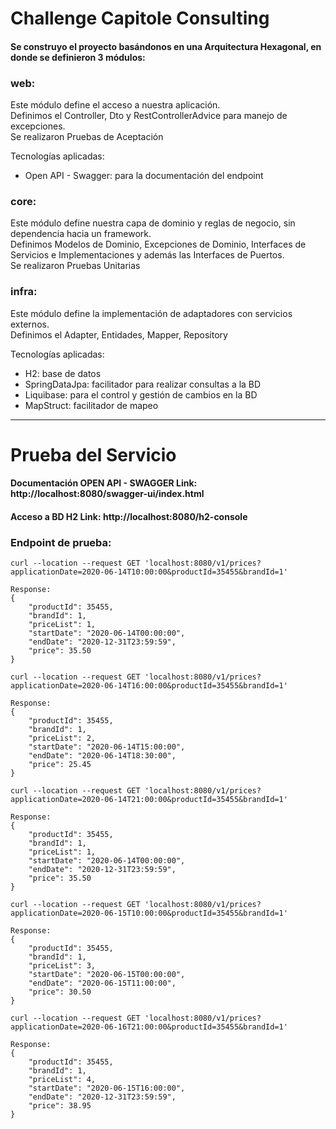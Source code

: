 # Challenge Capitole Consulting 

#### **Se construyo el proyecto basándonos en una Arquitectura Hexagonal, en donde se definieron 3 módulos:**

### web:
Este módulo define el acceso a nuestra aplicación.<br/>
Definimos el Controller, Dto y RestControllerAdvice para manejo de excepciones.<br/>
Se realizaron Pruebas de Aceptación

Tecnologías aplicadas:
- Open API - Swagger: para la documentación del endpoint


### core:
Este módulo define nuestra capa de dominio y reglas de negocio, sin dependencia hacia un framework.<br/>
Definimos Modelos de Dominio, Excepciones de Dominio, Interfaces de Servicios e Implementaciones y además las Interfaces de Puertos.<br/>
Se realizaron Pruebas Unitarias


### infra:
Este módulo define la implementación de adaptadores con servicios externos.<br/>
Definimos el Adapter, Entidades, Mapper, Repository


Tecnologías aplicadas:
- H2: base de datos
- SpringDataJpa: facilitador para realizar consultas a la BD
- Liquibase: para el control y gestión de cambios en la BD
- MapStruct: facilitador de mapeo 

___

# Prueba del Servicio

#### Documentación OPEN API - SWAGGER Link: http://localhost:8080/swagger-ui/index.html
#### Acceso a BD H2 Link: http://localhost:8080/h2-console

### Endpoint de prueba:
```
curl --location --request GET 'localhost:8080/v1/prices?applicationDate=2020-06-14T10:00:00&productId=35455&brandId=1'

Response:
{
    "productId": 35455,
    "brandId": 1,
    "priceList": 1,
    "startDate": "2020-06-14T00:00:00",
    "endDate": "2020-12-31T23:59:59",
    "price": 35.50
}
```
```
curl --location --request GET 'localhost:8080/v1/prices?applicationDate=2020-06-14T16:00:00&productId=35455&brandId=1'

Response:
{
    "productId": 35455,
    "brandId": 1,
    "priceList": 2,
    "startDate": "2020-06-14T15:00:00",
    "endDate": "2020-06-14T18:30:00",
    "price": 25.45
}
```

```
curl --location --request GET 'localhost:8080/v1/prices?applicationDate=2020-06-14T21:00:00&productId=35455&brandId=1'

Response:
{
    "productId": 35455,
    "brandId": 1,
    "priceList": 1,
    "startDate": "2020-06-14T00:00:00",
    "endDate": "2020-12-31T23:59:59",
    "price": 35.50
}
```

```
curl --location --request GET 'localhost:8080/v1/prices?applicationDate=2020-06-15T10:00:00&productId=35455&brandId=1'

Response:
{
    "productId": 35455,
    "brandId": 1,
    "priceList": 3,
    "startDate": "2020-06-15T00:00:00",
    "endDate": "2020-06-15T11:00:00",
    "price": 30.50
}
```

```
curl --location --request GET 'localhost:8080/v1/prices?applicationDate=2020-06-16T21:00:00&productId=35455&brandId=1'

Response:
{
    "productId": 35455,
    "brandId": 1,
    "priceList": 4,
    "startDate": "2020-06-15T16:00:00",
    "endDate": "2020-12-31T23:59:59",
    "price": 38.95
}
```